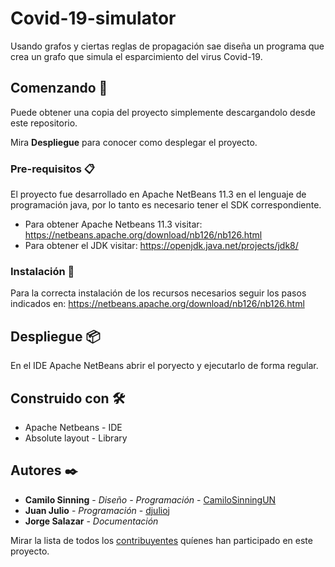 # Covid-19-simulator

Usando grafos y ciertas reglas de propagación sae diseña un programa que crea un grafo que simula el esparcimiento del virus Covid-19.

## Comenzando 🚀

Puede obtener una copia del proyecto simplemente descargandolo desde este repositorio.

Mira **Despliegue** para conocer como desplegar el proyecto.

### Pre-requisitos 📋

El proyecto fue desarrollado en Apache NetBeans 11.3 en el lenguaje de programación java, por lo tanto es necesario tener el SDK correspondiente.

* Para obtener Apache Netbeans 11.3 visitar: https://netbeans.apache.org/download/nb126/nb126.html
* Para obtener el JDK visitar: https://openjdk.java.net/projects/jdk8/

### Instalación 🔧

Para la correcta instalación de los recursos necesarios seguir los pasos indicados en: https://netbeans.apache.org/download/nb126/nb126.html

## Despliegue 📦

En el IDE Apache NetBeans abrir el poryecto y ejecutarlo de forma regular.



## Construido con 🛠️

* Apache Netbeans - IDE
* Absolute layout - Library

## Autores ✒️

* **Camilo Sinning** - *Diseño - Programación* - [CamiloSinningUN](https://github.com/CamiloSinningUN)
* **Juan Julio** - *Programación* - [djulioj](https://github.com/djulioj)
* **Jorge Salazar** - *Documentación*

Mirar la lista de todos los [contribuyentes](https://github.com/CamiloSinningUN/Covid-19-simulator/contributors) quíenes han participado en este proyecto. 

